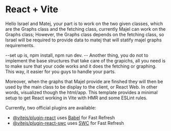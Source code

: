 # React + Vite
Hello Israel and Matej, your part is to work on the two given classes, which are the Graphs class and the fetching class, currently Majel can work on the Graphs class; However, the Graphs class depends on the fetching class, so Israel will be required to provide data to matej that will statify majel graphs requirements.

--set up is, npm install,
             npm run dev.
-- Another thing, you do not to implement the base structures that take care of the grapichs, all you need is to make sure that your code works and it does the fetching or graphing. This way, it easier for you guys to handle your parts.

Moreover, when the graphs that Majel provide are finshed they will then be used by the main class to be display to the client, or React Web. In other words, visualized though the html/app.
This template provides a minimal setup to get React working in Vite with HMR and some ESLint rules.

Currently, two official plugins are available:

- [@vitejs/plugin-react](https://github.com/vitejs/vite-plugin-react/blob/main/packages/plugin-react/README.md) uses [Babel](https://babeljs.io/) for Fast Refresh
- [@vitejs/plugin-react-swc](https://github.com/vitejs/vite-plugin-react-swc) uses [SWC](https://swc.rs/) for Fast Refresh
